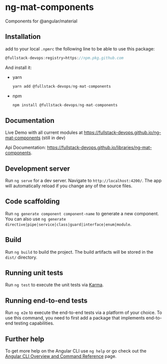 # ng-mat-components

Components for @angular/material

## Installation

add to your local `.npmrc` the following line to be able to use this package:

```javascript
@fullstack-devops:registry=https://npm.pkg.github.com
```

And install it:

- yarn
  ```javascript
  yarn add @fullstack-devops/ng-mat-components
  ```
- npm
  ```javascript
  npm install @fullstack-devops/ng-mat-components
  ```

## Documentation

Live Demo with all current modules at https://fullstack-devops.github.io/ng-mat-components (still in dev)

Api Documentation: https://fullstack-devops.github.io/libraries/ng-mat-components.

## Development server

Run `ng serve` for a dev server. Navigate to `http://localhost:4200/`. The app will automatically reload if you change any of the source files.

## Code scaffolding

Run `ng generate component component-name` to generate a new component. You can also use `ng generate directive|pipe|service|class|guard|interface|enum|module`.

## Build

Run `ng build` to build the project. The build artifacts will be stored in the `dist/` directory.

## Running unit tests

Run `ng test` to execute the unit tests via [Karma](https://karma-runner.github.io).

## Running end-to-end tests

Run `ng e2e` to execute the end-to-end tests via a platform of your choice. To use this command, you need to first add a package that implements end-to-end testing capabilities.

## Further help

To get more help on the Angular CLI use `ng help` or go check out the [Angular CLI Overview and Command Reference](https://angular.io/cli) page.
